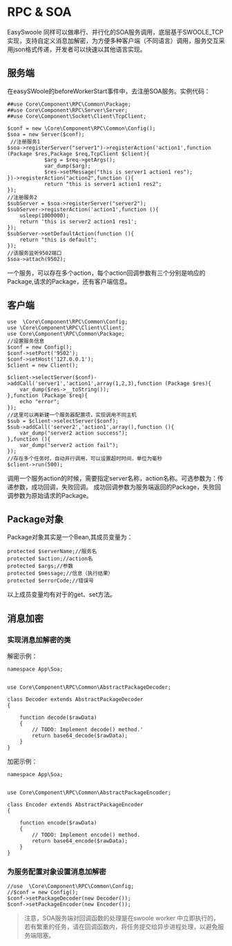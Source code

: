 # RPC & SOA
EasySwoole 同样可以做串行、并行化的SOA服务调用，底层基于SWOOLE_TCP实现，支持自定义消息加解密，为方便多种客户端（不同语言）调用，服务交互采用json格式传递，开发者可以快速以其他语言实现。

## 服务端
在easySWoole的beforeWorkerStart事件中，去注册SOA服务。实例代码：
```
##use Core\Component\RPC\Common\Package;
##use Core\Component\RPC\Server\Server;
##use Core\Component\Socket\Client\TcpClient;

$conf = new \Core\Component\RPC\Common\Config();
$soa = new Server($conf);
 //注册服务1
$soa->registerServer("server1")->registerAction('action1',function (Package $res,Package $req,TcpClient $client){
            $arg = $req->getArgs();
            var_dump($arg);
            $res->setMessage("this is server1 action1 res");
})->registerAction("action2",function (){
            return "this is server1 action1 res2";
});
//注册服务2
$subServer = $soa->registerServer("server2");
$subServer->registerAction('action1',function (){
    usleep(1000000);
    return 'this is server2 action1 res1';
});
$subServer->setDefaultAction(function (){
    return "this is default";
});
//该服务监听9502端口
$soa->attach(9502);
```
一个服务，可以存在多个action，每个action回调参数有三个分别是响应的Package,请求的Package，还有客户端信息。

## 客户端
```
use  \Core\Component\RPC\Common\Config;
use \Core\Component\RPC\Client\Client;
use Core\Component\RPC\Common\Package;
//设置服务信息
$conf = new Config();
$conf->setPort('9502');
$conf->setHost('127.0.0.1');
$client = new Client();

$client->selectServer($conf)->addCall('server1','action1',array(1,2,3),function (Package $res){
    var_dump($res->__toString());
},function (Package $req){
    echo "error";
});
//这里可以再新建一个服务器配置项，实现调用不同主机
$sub = $client->selectServer($conf);
$sub->addCall('server2','action1',array(),function (){
    var_dump("server2 action success");
},function (){
    var_dump("server2 action fail");
});
//存在多个任务时，自动并行调用，可以设置超时时间，单位为毫秒
$client->run(500);
```
调用一个服务action的时候，需要指定server名称，action名称。可选参数为：传递参数，成功回调，失败回调。
成功回调参数为服务端返回的Package，失败回调参数为原始请求的Package。

## Package对象
Package对象其实是一个Bean,其成员变量为：
```
protected $serverName;//服务名
protected $action;//action名
protected $args;//参数
protected $message;//信息（执行结果）
protected $errorCode;//错误号
```
以上成员变量均有对于的get、set方法。

## 消息加密
### 实现消息加解密的类
解密示例：
```
namespace App\Soa;


use Core\Component\RPC\Common\AbstractPackageDecoder;

class Decoder extends AbstractPackageDecoder
{

    function decode($rawData)
    {
        // TODO: Implement decode() method.'
        return base64_decode($rawData);
    }
}
```
加密示例：
```
namespace App\Soa;


use Core\Component\RPC\Common\AbstractPackageEncoder;

class Encoder extends AbstractPackageEncoder
{

    function encode($rawData)
    {
        // TODO: Implement encode() method.
        return base64_encode($rawData);
    }
}
```
### 为服务配置对象设置消息加解密
```
//use  \Core\Component\RPC\Common\Config;
//$conf = new Config();
$conf->setPackageDecoder(new Decoder());
$conf->setPackageEncoder(new Encoder());
```

> 注意，SOA服务端对回调函数的处理是在swoole worker 中立即执行的，若有繁重的任务，请在回调函数内，将任务提交给异步进程处理，以避免服务端阻塞。



<script>
    var _hmt = _hmt || [];
    (function() {
        var hm = document.createElement("script");
        hm.src = "https://hm.baidu.com/hm.js?4c8d895ff3b25bddb6fa4185c8651cc3";
        var s = document.getElementsByTagName("script")[0];
        s.parentNode.insertBefore(hm, s);
    })();
</script>
<script>
(function(){
    var bp = document.createElement('script');
    var curProtocol = window.location.protocol.split(':')[0];
    if (curProtocol === 'https') {
        bp.src = 'https://zz.bdstatic.com/linksubmit/push.js';        
    }
    else {
        bp.src = 'http://push.zhanzhang.baidu.com/push.js';
    }
    var s = document.getElementsByTagName("script")[0];
    s.parentNode.insertBefore(bp, s);
})();
</script>
